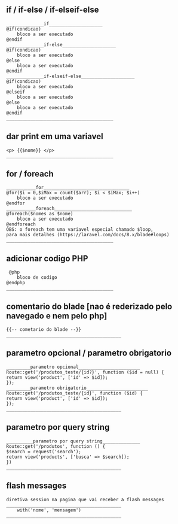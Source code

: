 ## if / if-else / if-elseif-else

    ______________if____________________
    @if(condicao)
        bloco a ser executado
    @endif
    ______________if-else____________________
    @if(condicao)
        bloco a ser executado
    @else
        bloco a ser executado
    @endif
    ______________if-elseif-else____________________
    @if(condicao)
        bloco a ser executado
    @elseif
        bloco a ser executado
    @else
        bloco a ser executado
    @endif
    ________________________________________

## dar print em uma variavel
    
    <p> {{$nome}} </p>
    ________________________________________

## for / foreach
    ___________for________________________________
    @for($i = 0,$iMax = count($arr); $i < $iMax; $i++)
        bloco a ser executado
    @endfor
    ___________foreach_____________________________
    @foreach($nomes as $nome)
        bloco a ser executado
    @endforeach
    OBS: o foreach tem uma variavel especial chamado $loop, 
    para mais detalhes (https://laravel.com/docs/8.x/blade#loops)
    ________________________________________

## adicionar codigo PHP

     @php
        bloco de codigo
    @endphp
    ________________________________________

## comentario do blade [nao é rederizado pelo navegado e nem pelo php]
    
    {{-- cometario do blade --}}
    ___________________________________________

## parametro opcional / parametro obrigatorio
    
    _________parametro opcional_______________________
    Route::get('/produtos_teste/{id?}', function ($id = null) {
    return view('product', ['id' => $id]);
    });
    _________parametro obrigatorio_______________________
    Route::get('/produtos_teste/{id}', function ($id) {
    return view('product', ['id' => $id]);
    });
    ___________________________________________

## parametro por query string
    
    __________parametro por query string______________
    Route::get('/produtos', function () {
    $search = request('search');
    return view('products', ['busca' => $search]);
    })
    ___________________________________________

## flash messages
    diretiva session na pagina que vai receber a flash messages
    ___________________________________________
        with('nome', 'mensagem')
    ___________________________________________